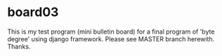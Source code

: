 # board03
This is my test program (mini bulletin board) for a final program of 'byte degree' using django framework.
Please see MASTER branch herewith.
Thanks.
